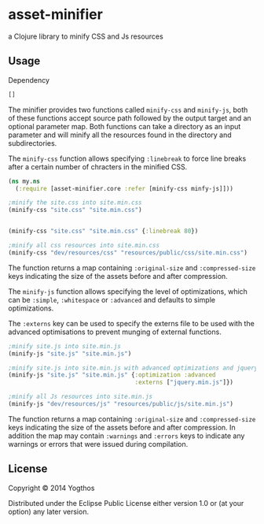 # asset-minifier

a Clojure library to minify CSS and Js resources

## Usage

Dependency

```clojure
[]
```

The minifier provides two functions called `minify-css` and `minify-js`, both of these functions accept source path followed by the output target and an optional parameter map. Both functions can take a directory as an input parameter and will minify all the resources found in the directory and subdirectories.

The `minify-css` function allows specifying `:linebreak` to force line breaks after a certain number of chracters in the minified CSS.

```clojure
(ns my.ns
  (:require [asset-minifier.core :refer [minify-css minfy-js]]))

;minify the site.css into site.min.css
(minify-css "site.css" "site.min.css")


(minify-css "site.css" "site.min.css" {:linebreak 80})

;minify all css resources into site.min.css
(minify-css "dev/resources/css" "resources/public/css/site.min.css")
```

The function returns a map containing `:original-size` and `:compressed-size` keys indicating the size of the assets before and after compression.


The `minify-js` function allows specifying the level of optimizations, which can be `:simple`, `:whitespace` or `:advanced` and defaults to simple optimizations.

The `:externs` key can be used to specify the externs file to be used with the advanced optimisations to prevent munging of external functions.

```clojure
;minify site.js into site.min.js
(minify-js "site.js" "site.min.js")

;minify site.js into site.min.js with advanced optimizations and jquery externs
(minify-js "site.js" "site.min.js" {:optimization :advanced
                                    :externs ["jquery.min.js"]})

;minify all Js resources into site.min.js
(minify-js "dev/resources/js" "resources/public/js/site.min.js")

```

The function returns a map containing `:original-size` and `:compressed-size` keys indicating the size of the assets before and after compression. In addition the map may contain `:warnings` and `:errors` keys to indicate any warnings or errors that were issued during compilation.


## License

Copyright © 2014 Yogthos

Distributed under the Eclipse Public License either version 1.0 or (at
your option) any later version.
